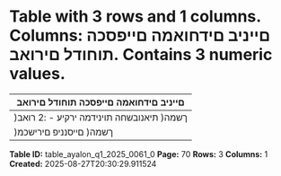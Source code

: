 # Table with 3 rows and 1 columns. Columns: םייניב םידחואמה םייפסכה תוחודל םירואב. Contains 3 numeric values.

| םייניב םידחואמה םייפסכה תוחודל םירואב |
|---|
| )ךשמה( תיאנובשחה תוינידמה ירקיע - :2 רואב |
| )ךשמה( םייסנניפ םירישכמ | 9 ימואלניב יפסכ חוויד ןקתו | חוטיב יזוח | 17 ימואלניב יפסכ חוויד ןקת לש הנושארל םושיי .ד |

**Table ID:** table_ayalon_q1_2025_0061_0
**Page:** 70
**Rows:** 3
**Columns:** 1
**Created:** 2025-08-27T20:30:29.911524
